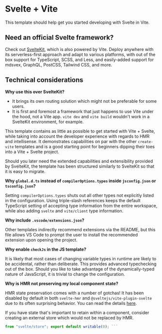 # Svelte + Vite

This template should help get you started developing with Svelte in Vite.

## Need an official Svelte framework?

Check out [SvelteKit](https://github.com/sveltejs/kit#readme), which is also
powered by Vite. Deploy anywhere with its serverless-first approach and adapt
to various platforms, with out of the box support for TypeScript, SCSS, and
Less, and easily-added support for mdsvex, GraphQL, PostCSS, Tailwind CSS, and
more.

## Technical considerations

**Why use this over SvelteKit?**

- It brings its own routing solution which might not be preferable for some
  users.
- It is first and foremost a framework that just happens to use Vite under the
  hood, not a Vite app. `vite dev` and `vite build` wouldn't work in a
  SvelteKit environment, for example.

This template contains as little as possible to get started with Vite + Svelte,
while taking into account the developer experience with regards to HMR and
intellisense. It demonstrates capabilities on par with the other
`create-vite` templates and is a good starting point for beginners dipping
their toes into a Vite + Svelte project.

Should you later need the extended capabilities and extensibility provided by
SvelteKit, the template has been structured similarly to SvelteKit so that it
is easy to migrate.

**Why `global.d.ts` instead of `compilerOptions.types` inside `jsconfig.json`
or `tsconfig.json`?**

Setting `compilerOptions.types` shuts out all other types not explicitly listed
in the configuration. Using triple-slash references keeps the default
TypeScript setting of accepting type information from the entire workspace,
while also adding `svelte` and `vite/client` type information.

**Why include `.vscode/extensions.json`?**

Other templates indirectly recommend extensions via the README, but this file
allows VS Code to prompt the user to install the recommended extension upon
opening the project.

**Why enable `checkJs` in the JS template?**

It is likely that most cases of changing variable types in runtime are likely
to be accidental, rather than deliberate. This provides advanced typechecking
out of the box. Should you like to take advantage of the dynamically-typed
nature of JavaScript, it is trivial to change the configuration.

**Why is HMR not preserving my local component state?**

HMR state preservation comes with a number of gotchas! It has been disabled by
default in both `svelte-hmr` and `@sveltejs/vite-plugin-svelte` due to its
often surprising behavior. You can read the details
[here](https://github.com/rixo/svelte-hmr#svelte-hmr).

If you have state that's important to retain within a component, consider
creating an external store which would not be replaced by HMR.

````js // store.js // An extremely simple external store import { writable }
from "svelte/store"; export default writable(0); ```
````
